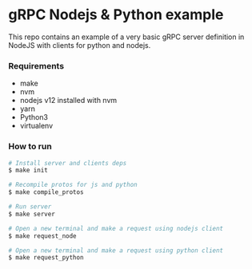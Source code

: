# gRPC Nodejs & Python example

This repo contains an example of a very basic gRPC server definition in NodeJS with clients for python and nodejs.

### Requirements

- make
- nvm
- nodejs v12 installed with nvm
- yarn
- Python3
- virtualenv

### How to run

```bash
# Install server and clients deps
$ make init

# Recompile protos for js and python
$ make compile_protos

# Run server
$ make server

# Open a new terminal and make a request using nodejs client
$ make request_node

# Open a new terminal and make a request using python client
$ make request_python
```
